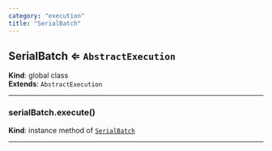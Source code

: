 ```yaml
---
category: "execution"
title: "SerialBatch"
---
```


## SerialBatch ⇐ <code>AbstractExecution</code>&nbsp;<a name="SerialBatch" href="https://github.com/seznam/IMA.js-core/tree/0.16.0/execution/SerialBatch.js#L8" target="_blank"><span class="icon"><i class="fas fa-external-link-alt fa-xs"></i></span></a>
**Kind**: global class  
**Extends**: <code>AbstractExecution</code>  

* * *

### serialBatch.execute()&nbsp;<a name="SerialBatch+execute" href="https://github.com/seznam/IMA.js-core/tree/0.16.0/execution/SerialBatch.js#L12" target="_blank"><span class="icon"><i class="fas fa-external-link-alt fa-xs"></i></span></a>
**Kind**: instance method of [<code>SerialBatch</code>](#SerialBatch)  

* * *

